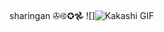 sharingan
✇࿋✪𖣘
![]<img src="https://media1.tenor.com/m/_KsnH9YVT5QAAAAC/kakashi.gif" alt="Kakashi GIF"/>
